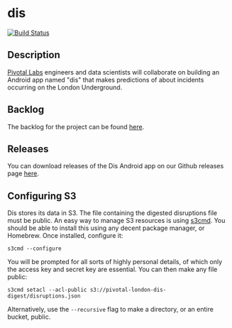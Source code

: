 # dis

[![Build Status](https://secure.travis-ci.org/pivotal/dis.png?branch=master)](http://travis-ci.org/pivotal/dis)

## Description

[Pivotal Labs](http://pivotallabs.com) engineers and data scientists will collaborate on building an Android
app named "dis" that makes predictions of about incidents occurring on the London Underground.

## Backlog

The backlog for the project can be found [here](https://www.pivotaltracker.com/n/projects/1278296).

## Releases

You can download releases of the Dis Android app on our Github releases page [here](https://github.com/pivotal/dis/releases).

## Configuring S3

Dis stores its data in S3. The file containing the digested disruptions file must be public. An easy way to manage S3 resources is using [s3cmd](http://s3tools.org/s3cmd). You should be able to install this using any decent package manager, or Homebrew. Once installed, configure it:

```
s3cmd --configure
```

You will be prompted for all sorts of highly personal details, of which only the access key and secret key are essential. You can then make any file public:

```
s3cmd setacl --acl-public s3://pivotal-london-dis-digest/disruptions.json
```

Alternatively, use the ``--recursive`` flag to make a directory, or an entire bucket, public.
